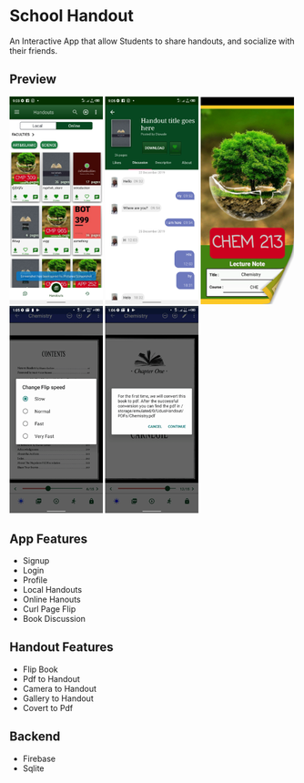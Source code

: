 # School Handout
An Interactive App that allow Students to share handouts, and socialize
with their friends.

## Preview
<!-- <img width="164" alt="preview" src="https://github.com/shittu33/SchoolHandout/blob/master/screens/list2.png"> -->
<img width="164" alt="preview" src="https://github.com/shittu33/SchoolHandout/blob/master/screens/list2.png"> <img width="164" alt="preview" src="https://github.com/shittu33/SchoolHandout/blob/master/screens/discuss1.png">  <img width="164" alt="preview" src="https://github.com/shittu33/SchoolHandout/blob/master/screens/first.gif"> <img width="164" alt="preview" src="https://github.com/shittu33/SchoolHandout/blob/master/screens/fastFlip.gif">
<img width="164" alt="preview" src="https://github.com/shittu33/SchoolHandout/blob/master/screens/toPdf.gif">


<!-- <img width="164" alt="preview" src="https://github.com/shittu33/SchoolHandout/blob/master/screens/Screenshot_20210614-090554.png"> -->
## App Features
* Signup
* Login
* Profile
* Local Handouts
* Online Hanouts
* Curl Page Flip
* Book Discussion

## Handout Features
* Flip Book
* Pdf to Handout
* Camera to Handout
* Gallery to Handout
* Covert to Pdf

## Backend
* Firebase
* Sqlite

